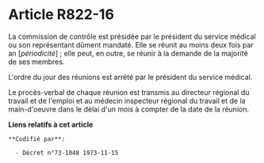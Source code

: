 # Article R822-16

La commission de contrôle est présidée par le président du service médical ou son représentant dûment mandaté. Elle se réunit
au moins deux fois par an [*périodicité*] ; elle peut, en outre, se réunir à la demande de la majorité de ses membres.

L'ordre du jour des réunions est arrêté par le président du service médical.

Le procès-verbal de chaque réunion est transmis au directeur régional du travail et de l'emploi et au médecin inspecteur
régional du travail et de la main-d'oeuvre dans le délai d'un mois à compter de la date de la réunion.

**Liens relatifs à cet article**

	**Codifié par**:

	  - Décret n°73-1048 1973-11-15
